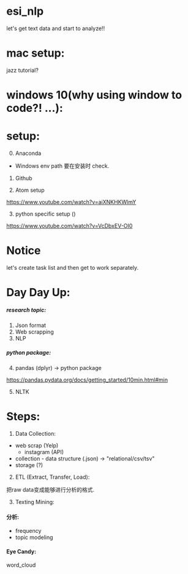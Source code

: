 # esi_nlp

let's get text data and start to analyze!!

# mac setup:

jazz tutorial?

# windows 10(why using window to code?! ...):

# setup:

0. Anaconda

* Windows env path 要在安装时 check.

1. Github

2. Atom setup

https://www.youtube.com/watch?v=aiXNKHKWlmY

3. python specific setup ()

https://www.youtube.com/watch?v=VcDbxEV-OI0

# Notice
let's create task list and then get to work separately.

# Day Day Up:

##### research topic:

1. Json format
2. Web scrapping
3. NLP

##### python package:

4. pandas (dplyr) -> python package

https://pandas.pydata.org/docs/getting_started/10min.html#min

5. NLTK

# Steps:

1. Data Collection:

 - web scrap (Yelp)
    * instagram (API)
 - collection - data structure (.json) -> "relational/csv/tsv"
 - storage (?)


2. ETL (Extract, Transfer, Load):

把raw data变成能够进行分析的格式.

3. Texting Mining:

#### 分析:
- frequency
- topic modeling

#### Eye Candy:

word_cloud
